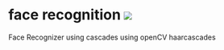 # face recognition [![](https://img.shields.io/github/license/mashape/apistatus.svg)](https://github.com/Shyamspr/face_recognition/blob/master/LICENSE.txt)
Face Recognizer using cascades using openCV haarcascades
